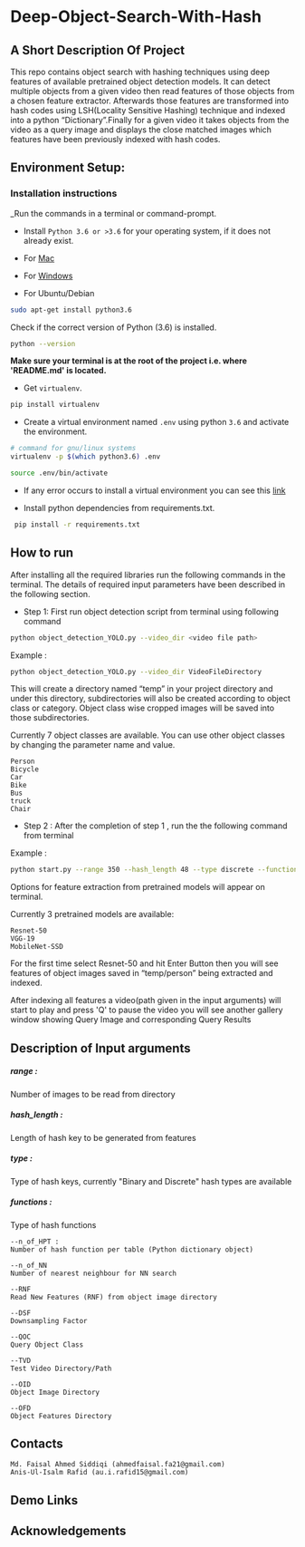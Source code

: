 # Deep-Object-Search-With-Hash

## A Short Description Of Project

This repo contains object search with hashing techniques using deep features of available pretrained object detection models. It can detect multiple objects from a given video then read features of those objects from a chosen feature extractor. Afterwards those features are transformed into hash codes using LSH(Locality Sensitive Hashing) technique and indexed into a python “Dictionary”.Finally for a given video it takes objects from the video as a query image and displays the close matched images which features have been previously indexed with hash codes.      


## Environment Setup:


### Installation instructions

_Run the commands in a terminal or command-prompt.

- Install `Python 3.6 or >3.6` for your operating system, if it does not already exist.

 - For [Mac](https://www.python.org/ftp/python/3.6.8/python-3.6.8-macosx10.9.pkg)

 - For [Windows](https://www.python.org/ftp/python/3.6.8/python-3.6.8-amd64.exe)

 - For Ubuntu/Debian

 ```bash
 sudo apt-get install python3.6
 ```

 Check if the correct version of Python (3.6) is installed.

 ```bash
 python --version
 ```

**Make sure your terminal is at the root of the project i.e. where 'README.md' is located.**

* Get `virtualenv`.

 ```bash
 pip install virtualenv
 ```

* Create a virtual environment named `.env` using python `3.6` and activate the environment.

 ```bash
 # command for gnu/linux systems
 virtualenv -p $(which python3.6) .env

 source .env/bin/activate
 ```
* If any error occurs to install a virtual environment you can see this [link](https://github.com/anisrfd/Python-Virtualenv-Setup/blob/master/Python_virtualenv_setup.md)

 
* Install python dependencies from requirements.txt.
 ```bash
  pip install -r requirements.txt
  ```


## How to run

After installing all the required libraries run the following commands in the terminal. The details of required input parameters have been described in the following section.



* Step 1: 
First run object detection script from terminal using following command 

```bash
python object_detection_YOLO.py --video_dir <video file path>
 ```
Example : 
```bash
python object_detection_YOLO.py --video_dir VideoFileDirectory
 ```
This will create a directory named “temp” in your project directory and under this directory, subdirectories will also be created according to object class or category.
Object class wise cropped images will be saved into those subdirectories. 
	
Currently 7 object classes are available. You can use other object classes by changing the parameter name and value.
	
    Person
    Bicycle
    Car
    Bike
    Bus
    truck 
    Chair
            

* Step 2 : 
After the completion of step 1 , run the the following command from terminal

Example :
```bash
python start.py --range 350 --hash_length 48 --type discrete --function pca --n_of_HPT 5 --n_of_NN 20  --DSF 16 --QOC person --RNF True --TVD VideoFileDirectory
 ```
Options for feature extraction from pretrained models will appear on terminal.

Currently 3 pretrained models are available:

    Resnet-50
    VGG-19
    MobileNet-SSD

For the first time select Resnet-50 and hit Enter Button then you will see features of object images saved in “temp/person” being extracted and indexed.  

After indexing all features a video(path given in the input arguments) will start to play and press 'Q' to pause the video you will see another gallery window showing Query Image and corresponding Query Results

## Description of Input arguments

##### range : 
Number of images to be read from directory

##### hash_length : 
Length of hash key to be generated from features
##### type :
Type of hash keys, currently "Binary and Discrete" hash types are available

##### functions :
Type of hash functions

    --n_of_HPT :
    Number of hash function per table (Python dictionary object)
    
    --n_of_NN
    Number of nearest neighbour for NN search
    
    --RNF
    Read New Features (RNF) from object image directory

	--DSF
	Downsampling Factor
	
	--QOC
	Query Object Class

	--TVD
	Test Video Directory/Path
	
	--OID
	Object Image Directory
	
	--OFD
	Object Features Directory
	

## Contacts

    Md. Faisal Ahmed Siddiqi (ahmedfaisal.fa21@gmail.com)
    Anis-Ul-Isalm Rafid (au.i.rafid15@gmail.com)

## Demo Links 

## Acknowledgements 

 

